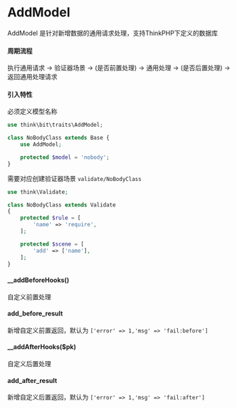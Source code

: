 # AddModel

AddModel 是针对新增数据的通用请求处理，支持ThinkPHP下定义的数据库

#### 周期流程

执行通用请求 -> 验证器场景 -> (是否前置处理) -> 通用处理 -> (是否后置处理) -> 返回通用处理请求

#### 引入特性

必须定义模型名称

```php
use think\bit\traits\AddModel;

class NoBodyClass extends Base {
    use AddModel;

    protected $model = 'nobody';
}
```

需要对应创建验证器场景 `validate/NoBodyClass`

```php
use think\Validate;

class NoBodyClass extends Validate
{
    protected $rule = [
        'name' => 'require',
    ];

    protected $scene = [
        'add' => ['name'],
    ];
}
```

#### __addBeforeHooks()

自定义前置处理

#### add_before_result

新增自定义前置返回，默认为 `['error' => 1,'msg' => 'fail:before']`

#### __addAfterHooks($pk)

自定义后置处理

#### add_after_result

新增自定义后置返回，默认为 `['error' => 1,'msg' => 'fail:after']`